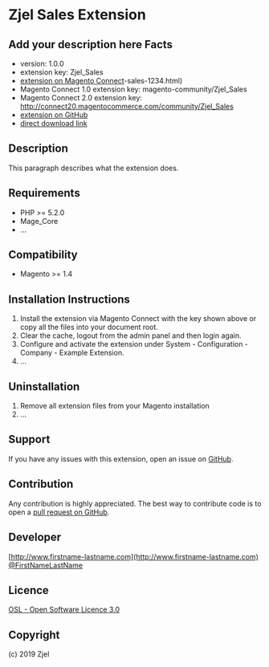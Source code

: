 Zjel Sales Extension
=====================
Add your description here
Facts
-----
- version: 1.0.0
- extension key: Zjel_Sales
- [extension on Magento Connect](http://www.magentocommerce.com/magento-connect/zjel)-sales-1234.html)
- Magento Connect 1.0 extension key: magento-community/Zjel_Sales
- Magento Connect 2.0 extension key: http://connect20.magentocommerce.com/community/Zjel_Sales
- [extension on GitHub](https://github.com/zjel/Zjel_Sales)
- [direct download link](http://connect.magentocommerce.com/community/get/Zjel_Sales-1.0.0.tgz)

Description
-----------
This paragraph describes what the extension does.

Requirements
------------
- PHP >= 5.2.0
- Mage_Core
- ...

Compatibility
-------------
- Magento >= 1.4

Installation Instructions
-------------------------
1. Install the extension via Magento Connect with the key shown above or copy all the files into your document root.
2. Clear the cache, logout from the admin panel and then login again.
3. Configure and activate the extension under System - Configuration - Company - Example Extension.
4. ...

Uninstallation
--------------
1. Remove all extension files from your Magento installation
2. ...

Support
-------
If you have any issues with this extension, open an issue on [GitHub](https://github.com/zjel/Zjel_Sales/issues).

Contribution
------------
Any contribution is highly appreciated. The best way to contribute code is to open a [pull request on GitHub](https://help.github.com/articles/using-pull-requests).

Developer
---------

[http://www.firstname-lastname.com](http://www.firstname-lastname.com)
[@FirstNameLastName](https://twitter.com/FirstNameLastName)

Licence
-------
[OSL - Open Software Licence 3.0](http://opensource.org/licenses/osl-3.0.php)

Copyright
---------
(c) 2019 Zjel
